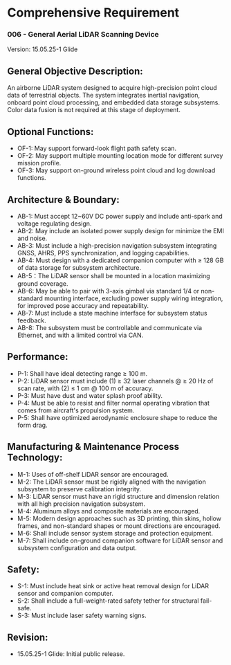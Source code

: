 # Comprehensive Requirement
### 006 - General Aerial LiDAR Scanning Device
Version: 15.05.25-1 Glide

## General Objective Description:
An airborne LiDAR system designed to acquire high-precision point cloud data of terrestrial objects. The system integrates inertial navigation, onboard point cloud processing, and embedded data storage subsystems. Color data fusion is not required at this stage of deployment.

## Optional Functions:
- OF-1: May support forward-look flight path safety scan.
- OF-2: May support multiple mounting location mode for different survey mission profile.
- OF-3: May support on-ground wireless point cloud and log download functions.

## Architecture & Boundary:
- AB-1: Must accept 12~60V DC power supply and include anti-spark and voltage regulating design.
- AB-2: May include an isolated power supply design for minimize the EMI and noise.
- AB-3: Must include a high-precision navigation subsystem integrating GNSS, AHRS, PPS synchronization, and logging capabilities.
- AB-4: Must design with a dedicated companion computer with ≥ 128 GB of data storage for subsystem architecture.
- AB-5：The LiDAR sensor shall be mounted in a location maximizing ground coverage.
- AB-6: May be able to pair with 3-axis gimbal via standard 1/4 or non-standard mounting interface, excluding power supply wiring integration, for improved pose accuracy and repeatability.
- AB-7: Must include a state machine interface for subsystem status feedback.
- AB-8: The subsystem must be controllable and communicate via Ethernet, and with a limited control via CAN.

## Performance:
- P-1: Shall have ideal detecting range ≥ 100 m.
- P-2: LiDAR sensor must include (1) ≥ 32 laser channels @ ≥ 20 Hz of scan rate, with (2) ≤ 1 cm @ 100 m of accuracy.
- P-3: Must have dust and water splash proof ability.
- P-4: Must be able to resist and filter normal operating vibration that comes from aircraft's propulsion system.
- P-5: Shall have optimized aerodynamic enclosure shape to reduce the form drag.

## Manufacturing & Maintenance Process Technology:
- M-1: Uses of off-shelf LiDAR sensor are encouraged.
- M-2: The LiDAR sensor must be rigidly aligned with the navigation subsystem to preserve calibration integrity.
- M-3: LiDAR sensor must have an rigid structure and dimension relation with all high precision navigation subsystem.
- M-4: Aluminum alloys and composite materials are encouraged.
- M-5: Modern design approaches such as 3D printing, thin skins, hollow frames, and non-standard shapes or mount directions are encouraged.
- M-6: Shall include sensor system storage and protection equipment.
- M-7: Shall include on-ground companion software for LiDAR sensor and subsystem configuration and data output.

## Safety:
- S-1: Must include heat sink or active heat removal design for LiDAR sensor and companion computer.
- S-2: Shall include a full-weight-rated safety tether for structural fail-safe.
- S-3: Must include laser safety warning signs.

## Revision:
- 15.05.25-1 Glide: Initial public release.
